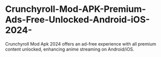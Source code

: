 # Crunchyroll-Mod-APK-Premium-Ads-Free-Unlocked-Android-iOS-2024-
Crunchyroll Mod Apk 2024 offers an ad-free experience with all premium content unlocked, enhancing anime streaming on Android/iOS.
